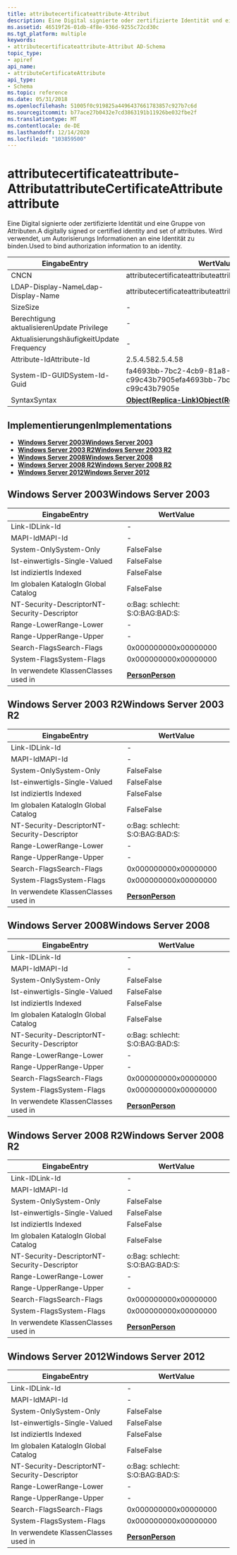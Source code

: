 ```yaml
---
title: attributecertificateattribute-Attribut
description: Eine Digital signierte oder zertifizierte Identität und eine Gruppe von Attributen. Wird verwendet, um Autorisierungs Informationen an eine Identität zu binden.
ms.assetid: 46519f26-01db-4f8e-936d-9255c72cd30c
ms.tgt_platform: multiple
keywords:
- attributecertificateattribute-Attribut AD-Schema
topic_type:
- apiref
api_name:
- attributeCertificateAttribute
api_type:
- Schema
ms.topic: reference
ms.date: 05/31/2018
ms.openlocfilehash: 51005f0c919825a4496437661783857c927b7c6d
ms.sourcegitcommit: b77ace27b0432e7cd3863191b11926be032fbe2f
ms.translationtype: MT
ms.contentlocale: de-DE
ms.lasthandoff: 12/14/2020
ms.locfileid: "103859500"
---
```

# <a name="attributecertificateattribute-attribute"></a><span data-ttu-id="741b9-105">attributecertificateattribute-Attribut</span><span class="sxs-lookup"><span data-stu-id="741b9-105">attributeCertificateAttribute attribute</span></span>

<span data-ttu-id="741b9-106">Eine Digital signierte oder zertifizierte Identität und eine Gruppe von Attributen.</span><span class="sxs-lookup"><span data-stu-id="741b9-106">A digitally signed or certified identity and set of attributes.</span></span> <span data-ttu-id="741b9-107">Wird verwendet, um Autorisierungs Informationen an eine Identität zu binden.</span><span class="sxs-lookup"><span data-stu-id="741b9-107">Used to bind authorization information to an identity.</span></span>



| <span data-ttu-id="741b9-108">Eingabe</span><span class="sxs-lookup"><span data-stu-id="741b9-108">Entry</span></span> | <span data-ttu-id="741b9-109">Wert</span><span class="sxs-lookup"><span data-stu-id="741b9-109">Value</span></span> |
|-------------------|-------------------------------------------------------|
| <span data-ttu-id="741b9-110">CN</span><span class="sxs-lookup"><span data-stu-id="741b9-110">CN</span></span>                | <span data-ttu-id="741b9-111">attributecertificateattribute</span><span class="sxs-lookup"><span data-stu-id="741b9-111">attributeCertificateAttribute</span></span>                         |
| <span data-ttu-id="741b9-112">LDAP-Display-Name</span><span class="sxs-lookup"><span data-stu-id="741b9-112">Ldap-Display-Name</span></span> | <span data-ttu-id="741b9-113">attributecertificateattribute</span><span class="sxs-lookup"><span data-stu-id="741b9-113">attributeCertificateAttribute</span></span>                         |
| <span data-ttu-id="741b9-114">Size</span><span class="sxs-lookup"><span data-stu-id="741b9-114">Size</span></span>              | \-                                                    |
| <span data-ttu-id="741b9-115">Berechtigung aktualisieren</span><span class="sxs-lookup"><span data-stu-id="741b9-115">Update Privilege</span></span>  | \-                                                    |
| <span data-ttu-id="741b9-116">Aktualisierungshäufigkeit</span><span class="sxs-lookup"><span data-stu-id="741b9-116">Update Frequency</span></span>  | \-                                                    |
| <span data-ttu-id="741b9-117">Attribute-Id</span><span class="sxs-lookup"><span data-stu-id="741b9-117">Attribute-Id</span></span>      | <span data-ttu-id="741b9-118">2.5.4.58</span><span class="sxs-lookup"><span data-stu-id="741b9-118">2.5.4.58</span></span>                                              |
| <span data-ttu-id="741b9-119">System-ID-GUID</span><span class="sxs-lookup"><span data-stu-id="741b9-119">System-Id-Guid</span></span>    | <span data-ttu-id="741b9-120">fa4693bb-7bc2-4cb9-81a8-c99c43b7905e</span><span class="sxs-lookup"><span data-stu-id="741b9-120">fa4693bb-7bc2-4cb9-81a8-c99c43b7905e</span></span>                  |
| <span data-ttu-id="741b9-121">Syntax</span><span class="sxs-lookup"><span data-stu-id="741b9-121">Syntax</span></span>            | [<span data-ttu-id="741b9-122">**Object(Replica-Link)**</span><span class="sxs-lookup"><span data-stu-id="741b9-122">**Object(Replica-Link)**</span></span>](s-object-replica-link.md) |



## <a name="implementations"></a><span data-ttu-id="741b9-123">Implementierungen</span><span class="sxs-lookup"><span data-stu-id="741b9-123">Implementations</span></span>

-   [<span data-ttu-id="741b9-124">**Windows Server 2003**</span><span class="sxs-lookup"><span data-stu-id="741b9-124">**Windows Server 2003**</span></span>](#windows-server-2003)
-   [<span data-ttu-id="741b9-125">**Windows Server 2003 R2**</span><span class="sxs-lookup"><span data-stu-id="741b9-125">**Windows Server 2003 R2**</span></span>](#windows-server-2003-r2)
-   [<span data-ttu-id="741b9-126">**Windows Server 2008**</span><span class="sxs-lookup"><span data-stu-id="741b9-126">**Windows Server 2008**</span></span>](#windows-server-2008)
-   [<span data-ttu-id="741b9-127">**Windows Server 2008 R2**</span><span class="sxs-lookup"><span data-stu-id="741b9-127">**Windows Server 2008 R2**</span></span>](#windows-server-2008-r2)
-   [<span data-ttu-id="741b9-128">**Windows Server 2012**</span><span class="sxs-lookup"><span data-stu-id="741b9-128">**Windows Server 2012**</span></span>](#windows-server-2012)

## <a name="windows-server-2003"></a><span data-ttu-id="741b9-129">Windows Server 2003</span><span class="sxs-lookup"><span data-stu-id="741b9-129">Windows Server 2003</span></span>



| <span data-ttu-id="741b9-130">Eingabe</span><span class="sxs-lookup"><span data-stu-id="741b9-130">Entry</span></span> | <span data-ttu-id="741b9-131">Wert</span><span class="sxs-lookup"><span data-stu-id="741b9-131">Value</span></span> |
|------------------------|---------------------------------------|
| <span data-ttu-id="741b9-132">Link-ID</span><span class="sxs-lookup"><span data-stu-id="741b9-132">Link-Id</span></span>                | \-                                    |
| <span data-ttu-id="741b9-133">MAPI-Id</span><span class="sxs-lookup"><span data-stu-id="741b9-133">MAPI-Id</span></span>                | \-                                    |
| <span data-ttu-id="741b9-134">System-Only</span><span class="sxs-lookup"><span data-stu-id="741b9-134">System-Only</span></span>            | <span data-ttu-id="741b9-135">False</span><span class="sxs-lookup"><span data-stu-id="741b9-135">False</span></span>                                 |
| <span data-ttu-id="741b9-136">Ist-einwertig</span><span class="sxs-lookup"><span data-stu-id="741b9-136">Is-Single-Valued</span></span>       | <span data-ttu-id="741b9-137">False</span><span class="sxs-lookup"><span data-stu-id="741b9-137">False</span></span>                                 |
| <span data-ttu-id="741b9-138">Ist indiziert</span><span class="sxs-lookup"><span data-stu-id="741b9-138">Is Indexed</span></span>             | <span data-ttu-id="741b9-139">False</span><span class="sxs-lookup"><span data-stu-id="741b9-139">False</span></span>                                 |
| <span data-ttu-id="741b9-140">Im globalen Katalog</span><span class="sxs-lookup"><span data-stu-id="741b9-140">In Global Catalog</span></span>      | <span data-ttu-id="741b9-141">False</span><span class="sxs-lookup"><span data-stu-id="741b9-141">False</span></span>                                 |
| <span data-ttu-id="741b9-142">NT-Security-Descriptor</span><span class="sxs-lookup"><span data-stu-id="741b9-142">NT-Security-Descriptor</span></span> | <span data-ttu-id="741b9-143">o:Bag: schlecht: S:</span><span class="sxs-lookup"><span data-stu-id="741b9-143">O:BAG:BAD:S:</span></span>                          |
| <span data-ttu-id="741b9-144">Range-Lower</span><span class="sxs-lookup"><span data-stu-id="741b9-144">Range-Lower</span></span>            | \-                                    |
| <span data-ttu-id="741b9-145">Range-Upper</span><span class="sxs-lookup"><span data-stu-id="741b9-145">Range-Upper</span></span>            | \-                                    |
| <span data-ttu-id="741b9-146">Search-Flags</span><span class="sxs-lookup"><span data-stu-id="741b9-146">Search-Flags</span></span>           | <span data-ttu-id="741b9-147">0x00000000</span><span class="sxs-lookup"><span data-stu-id="741b9-147">0x00000000</span></span>                            |
| <span data-ttu-id="741b9-148">System-Flags</span><span class="sxs-lookup"><span data-stu-id="741b9-148">System-Flags</span></span>           | <span data-ttu-id="741b9-149">0x00000000</span><span class="sxs-lookup"><span data-stu-id="741b9-149">0x00000000</span></span>                            |
| <span data-ttu-id="741b9-150">In verwendete Klassen</span><span class="sxs-lookup"><span data-stu-id="741b9-150">Classes used in</span></span>        | [<span data-ttu-id="741b9-151">**Person**</span><span class="sxs-lookup"><span data-stu-id="741b9-151">**Person**</span></span>](c-person.md)<br/> |



## <a name="windows-server-2003-r2"></a><span data-ttu-id="741b9-152">Windows Server 2003 R2</span><span class="sxs-lookup"><span data-stu-id="741b9-152">Windows Server 2003 R2</span></span>



| <span data-ttu-id="741b9-153">Eingabe</span><span class="sxs-lookup"><span data-stu-id="741b9-153">Entry</span></span> | <span data-ttu-id="741b9-154">Wert</span><span class="sxs-lookup"><span data-stu-id="741b9-154">Value</span></span> |
|------------------------|---------------------------------------|
| <span data-ttu-id="741b9-155">Link-ID</span><span class="sxs-lookup"><span data-stu-id="741b9-155">Link-Id</span></span>                | \-                                    |
| <span data-ttu-id="741b9-156">MAPI-Id</span><span class="sxs-lookup"><span data-stu-id="741b9-156">MAPI-Id</span></span>                | \-                                    |
| <span data-ttu-id="741b9-157">System-Only</span><span class="sxs-lookup"><span data-stu-id="741b9-157">System-Only</span></span>            | <span data-ttu-id="741b9-158">False</span><span class="sxs-lookup"><span data-stu-id="741b9-158">False</span></span>                                 |
| <span data-ttu-id="741b9-159">Ist-einwertig</span><span class="sxs-lookup"><span data-stu-id="741b9-159">Is-Single-Valued</span></span>       | <span data-ttu-id="741b9-160">False</span><span class="sxs-lookup"><span data-stu-id="741b9-160">False</span></span>                                 |
| <span data-ttu-id="741b9-161">Ist indiziert</span><span class="sxs-lookup"><span data-stu-id="741b9-161">Is Indexed</span></span>             | <span data-ttu-id="741b9-162">False</span><span class="sxs-lookup"><span data-stu-id="741b9-162">False</span></span>                                 |
| <span data-ttu-id="741b9-163">Im globalen Katalog</span><span class="sxs-lookup"><span data-stu-id="741b9-163">In Global Catalog</span></span>      | <span data-ttu-id="741b9-164">False</span><span class="sxs-lookup"><span data-stu-id="741b9-164">False</span></span>                                 |
| <span data-ttu-id="741b9-165">NT-Security-Descriptor</span><span class="sxs-lookup"><span data-stu-id="741b9-165">NT-Security-Descriptor</span></span> | <span data-ttu-id="741b9-166">o:Bag: schlecht: S:</span><span class="sxs-lookup"><span data-stu-id="741b9-166">O:BAG:BAD:S:</span></span>                          |
| <span data-ttu-id="741b9-167">Range-Lower</span><span class="sxs-lookup"><span data-stu-id="741b9-167">Range-Lower</span></span>            | \-                                    |
| <span data-ttu-id="741b9-168">Range-Upper</span><span class="sxs-lookup"><span data-stu-id="741b9-168">Range-Upper</span></span>            | \-                                    |
| <span data-ttu-id="741b9-169">Search-Flags</span><span class="sxs-lookup"><span data-stu-id="741b9-169">Search-Flags</span></span>           | <span data-ttu-id="741b9-170">0x00000000</span><span class="sxs-lookup"><span data-stu-id="741b9-170">0x00000000</span></span>                            |
| <span data-ttu-id="741b9-171">System-Flags</span><span class="sxs-lookup"><span data-stu-id="741b9-171">System-Flags</span></span>           | <span data-ttu-id="741b9-172">0x00000000</span><span class="sxs-lookup"><span data-stu-id="741b9-172">0x00000000</span></span>                            |
| <span data-ttu-id="741b9-173">In verwendete Klassen</span><span class="sxs-lookup"><span data-stu-id="741b9-173">Classes used in</span></span>        | [<span data-ttu-id="741b9-174">**Person**</span><span class="sxs-lookup"><span data-stu-id="741b9-174">**Person**</span></span>](c-person.md)<br/> |



## <a name="windows-server-2008"></a><span data-ttu-id="741b9-175">Windows Server 2008</span><span class="sxs-lookup"><span data-stu-id="741b9-175">Windows Server 2008</span></span>



| <span data-ttu-id="741b9-176">Eingabe</span><span class="sxs-lookup"><span data-stu-id="741b9-176">Entry</span></span> | <span data-ttu-id="741b9-177">Wert</span><span class="sxs-lookup"><span data-stu-id="741b9-177">Value</span></span> |
|------------------------|---------------------------------------|
| <span data-ttu-id="741b9-178">Link-ID</span><span class="sxs-lookup"><span data-stu-id="741b9-178">Link-Id</span></span>                | \-                                    |
| <span data-ttu-id="741b9-179">MAPI-Id</span><span class="sxs-lookup"><span data-stu-id="741b9-179">MAPI-Id</span></span>                | \-                                    |
| <span data-ttu-id="741b9-180">System-Only</span><span class="sxs-lookup"><span data-stu-id="741b9-180">System-Only</span></span>            | <span data-ttu-id="741b9-181">False</span><span class="sxs-lookup"><span data-stu-id="741b9-181">False</span></span>                                 |
| <span data-ttu-id="741b9-182">Ist-einwertig</span><span class="sxs-lookup"><span data-stu-id="741b9-182">Is-Single-Valued</span></span>       | <span data-ttu-id="741b9-183">False</span><span class="sxs-lookup"><span data-stu-id="741b9-183">False</span></span>                                 |
| <span data-ttu-id="741b9-184">Ist indiziert</span><span class="sxs-lookup"><span data-stu-id="741b9-184">Is Indexed</span></span>             | <span data-ttu-id="741b9-185">False</span><span class="sxs-lookup"><span data-stu-id="741b9-185">False</span></span>                                 |
| <span data-ttu-id="741b9-186">Im globalen Katalog</span><span class="sxs-lookup"><span data-stu-id="741b9-186">In Global Catalog</span></span>      | <span data-ttu-id="741b9-187">False</span><span class="sxs-lookup"><span data-stu-id="741b9-187">False</span></span>                                 |
| <span data-ttu-id="741b9-188">NT-Security-Descriptor</span><span class="sxs-lookup"><span data-stu-id="741b9-188">NT-Security-Descriptor</span></span> | <span data-ttu-id="741b9-189">o:Bag: schlecht: S:</span><span class="sxs-lookup"><span data-stu-id="741b9-189">O:BAG:BAD:S:</span></span>                          |
| <span data-ttu-id="741b9-190">Range-Lower</span><span class="sxs-lookup"><span data-stu-id="741b9-190">Range-Lower</span></span>            | \-                                    |
| <span data-ttu-id="741b9-191">Range-Upper</span><span class="sxs-lookup"><span data-stu-id="741b9-191">Range-Upper</span></span>            | \-                                    |
| <span data-ttu-id="741b9-192">Search-Flags</span><span class="sxs-lookup"><span data-stu-id="741b9-192">Search-Flags</span></span>           | <span data-ttu-id="741b9-193">0x00000000</span><span class="sxs-lookup"><span data-stu-id="741b9-193">0x00000000</span></span>                            |
| <span data-ttu-id="741b9-194">System-Flags</span><span class="sxs-lookup"><span data-stu-id="741b9-194">System-Flags</span></span>           | <span data-ttu-id="741b9-195">0x00000000</span><span class="sxs-lookup"><span data-stu-id="741b9-195">0x00000000</span></span>                            |
| <span data-ttu-id="741b9-196">In verwendete Klassen</span><span class="sxs-lookup"><span data-stu-id="741b9-196">Classes used in</span></span>        | [<span data-ttu-id="741b9-197">**Person**</span><span class="sxs-lookup"><span data-stu-id="741b9-197">**Person**</span></span>](c-person.md)<br/> |



## <a name="windows-server-2008-r2"></a><span data-ttu-id="741b9-198">Windows Server 2008 R2</span><span class="sxs-lookup"><span data-stu-id="741b9-198">Windows Server 2008 R2</span></span>



| <span data-ttu-id="741b9-199">Eingabe</span><span class="sxs-lookup"><span data-stu-id="741b9-199">Entry</span></span> | <span data-ttu-id="741b9-200">Wert</span><span class="sxs-lookup"><span data-stu-id="741b9-200">Value</span></span> |
|------------------------|---------------------------------------|
| <span data-ttu-id="741b9-201">Link-ID</span><span class="sxs-lookup"><span data-stu-id="741b9-201">Link-Id</span></span>                | \-                                    |
| <span data-ttu-id="741b9-202">MAPI-Id</span><span class="sxs-lookup"><span data-stu-id="741b9-202">MAPI-Id</span></span>                | \-                                    |
| <span data-ttu-id="741b9-203">System-Only</span><span class="sxs-lookup"><span data-stu-id="741b9-203">System-Only</span></span>            | <span data-ttu-id="741b9-204">False</span><span class="sxs-lookup"><span data-stu-id="741b9-204">False</span></span>                                 |
| <span data-ttu-id="741b9-205">Ist-einwertig</span><span class="sxs-lookup"><span data-stu-id="741b9-205">Is-Single-Valued</span></span>       | <span data-ttu-id="741b9-206">False</span><span class="sxs-lookup"><span data-stu-id="741b9-206">False</span></span>                                 |
| <span data-ttu-id="741b9-207">Ist indiziert</span><span class="sxs-lookup"><span data-stu-id="741b9-207">Is Indexed</span></span>             | <span data-ttu-id="741b9-208">False</span><span class="sxs-lookup"><span data-stu-id="741b9-208">False</span></span>                                 |
| <span data-ttu-id="741b9-209">Im globalen Katalog</span><span class="sxs-lookup"><span data-stu-id="741b9-209">In Global Catalog</span></span>      | <span data-ttu-id="741b9-210">False</span><span class="sxs-lookup"><span data-stu-id="741b9-210">False</span></span>                                 |
| <span data-ttu-id="741b9-211">NT-Security-Descriptor</span><span class="sxs-lookup"><span data-stu-id="741b9-211">NT-Security-Descriptor</span></span> | <span data-ttu-id="741b9-212">o:Bag: schlecht: S:</span><span class="sxs-lookup"><span data-stu-id="741b9-212">O:BAG:BAD:S:</span></span>                          |
| <span data-ttu-id="741b9-213">Range-Lower</span><span class="sxs-lookup"><span data-stu-id="741b9-213">Range-Lower</span></span>            | \-                                    |
| <span data-ttu-id="741b9-214">Range-Upper</span><span class="sxs-lookup"><span data-stu-id="741b9-214">Range-Upper</span></span>            | \-                                    |
| <span data-ttu-id="741b9-215">Search-Flags</span><span class="sxs-lookup"><span data-stu-id="741b9-215">Search-Flags</span></span>           | <span data-ttu-id="741b9-216">0x00000000</span><span class="sxs-lookup"><span data-stu-id="741b9-216">0x00000000</span></span>                            |
| <span data-ttu-id="741b9-217">System-Flags</span><span class="sxs-lookup"><span data-stu-id="741b9-217">System-Flags</span></span>           | <span data-ttu-id="741b9-218">0x00000000</span><span class="sxs-lookup"><span data-stu-id="741b9-218">0x00000000</span></span>                            |
| <span data-ttu-id="741b9-219">In verwendete Klassen</span><span class="sxs-lookup"><span data-stu-id="741b9-219">Classes used in</span></span>        | [<span data-ttu-id="741b9-220">**Person**</span><span class="sxs-lookup"><span data-stu-id="741b9-220">**Person**</span></span>](c-person.md)<br/> |



## <a name="windows-server-2012"></a><span data-ttu-id="741b9-221">Windows Server 2012</span><span class="sxs-lookup"><span data-stu-id="741b9-221">Windows Server 2012</span></span>



| <span data-ttu-id="741b9-222">Eingabe</span><span class="sxs-lookup"><span data-stu-id="741b9-222">Entry</span></span> | <span data-ttu-id="741b9-223">Wert</span><span class="sxs-lookup"><span data-stu-id="741b9-223">Value</span></span> |
|------------------------|---------------------------------------|
| <span data-ttu-id="741b9-224">Link-ID</span><span class="sxs-lookup"><span data-stu-id="741b9-224">Link-Id</span></span>                | \-                                    |
| <span data-ttu-id="741b9-225">MAPI-Id</span><span class="sxs-lookup"><span data-stu-id="741b9-225">MAPI-Id</span></span>                | \-                                    |
| <span data-ttu-id="741b9-226">System-Only</span><span class="sxs-lookup"><span data-stu-id="741b9-226">System-Only</span></span>            | <span data-ttu-id="741b9-227">False</span><span class="sxs-lookup"><span data-stu-id="741b9-227">False</span></span>                                 |
| <span data-ttu-id="741b9-228">Ist-einwertig</span><span class="sxs-lookup"><span data-stu-id="741b9-228">Is-Single-Valued</span></span>       | <span data-ttu-id="741b9-229">False</span><span class="sxs-lookup"><span data-stu-id="741b9-229">False</span></span>                                 |
| <span data-ttu-id="741b9-230">Ist indiziert</span><span class="sxs-lookup"><span data-stu-id="741b9-230">Is Indexed</span></span>             | <span data-ttu-id="741b9-231">False</span><span class="sxs-lookup"><span data-stu-id="741b9-231">False</span></span>                                 |
| <span data-ttu-id="741b9-232">Im globalen Katalog</span><span class="sxs-lookup"><span data-stu-id="741b9-232">In Global Catalog</span></span>      | <span data-ttu-id="741b9-233">False</span><span class="sxs-lookup"><span data-stu-id="741b9-233">False</span></span>                                 |
| <span data-ttu-id="741b9-234">NT-Security-Descriptor</span><span class="sxs-lookup"><span data-stu-id="741b9-234">NT-Security-Descriptor</span></span> | <span data-ttu-id="741b9-235">o:Bag: schlecht: S:</span><span class="sxs-lookup"><span data-stu-id="741b9-235">O:BAG:BAD:S:</span></span>                          |
| <span data-ttu-id="741b9-236">Range-Lower</span><span class="sxs-lookup"><span data-stu-id="741b9-236">Range-Lower</span></span>            | \-                                    |
| <span data-ttu-id="741b9-237">Range-Upper</span><span class="sxs-lookup"><span data-stu-id="741b9-237">Range-Upper</span></span>            | \-                                    |
| <span data-ttu-id="741b9-238">Search-Flags</span><span class="sxs-lookup"><span data-stu-id="741b9-238">Search-Flags</span></span>           | <span data-ttu-id="741b9-239">0x00000000</span><span class="sxs-lookup"><span data-stu-id="741b9-239">0x00000000</span></span>                            |
| <span data-ttu-id="741b9-240">System-Flags</span><span class="sxs-lookup"><span data-stu-id="741b9-240">System-Flags</span></span>           | <span data-ttu-id="741b9-241">0x00000000</span><span class="sxs-lookup"><span data-stu-id="741b9-241">0x00000000</span></span>                            |
| <span data-ttu-id="741b9-242">In verwendete Klassen</span><span class="sxs-lookup"><span data-stu-id="741b9-242">Classes used in</span></span>        | [<span data-ttu-id="741b9-243">**Person**</span><span class="sxs-lookup"><span data-stu-id="741b9-243">**Person**</span></span>](c-person.md)<br/> |



 

 





